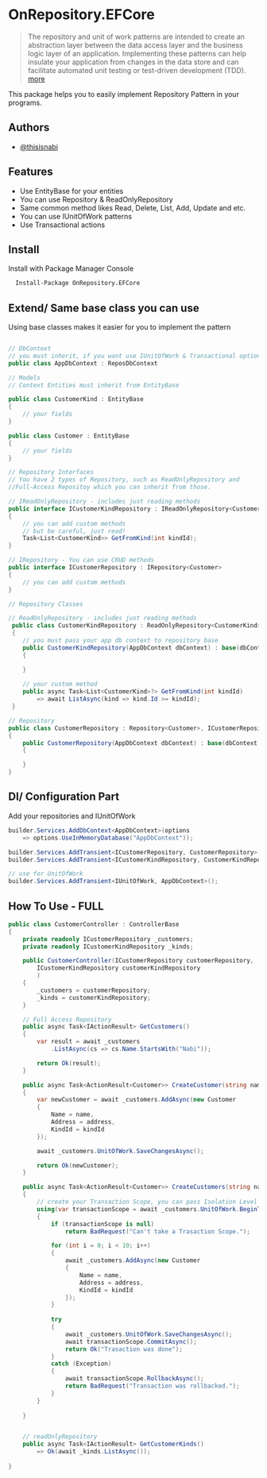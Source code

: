 # OnRepository.EFCore

> The repository and unit of work patterns are intended to create an abstraction layer between the data access layer and the business logic layer of an application. Implementing these patterns can help insulate your application from changes in the data store and can facilitate automated unit testing or test-driven development (TDD). [more](https://docs.microsoft.com/en-us/aspnet/mvc/overview/older-versions/getting-started-with-ef-5-using-mvc-4/implementing-the-repository-and-unit-of-work-patterns-in-an-asp-net-mvc-application)

This package helps you to easily implement Repository Pattern in your programs.

## Authors

- [@thisisnabi](https://www.github.com/thisisnabi)



## Features
- Use EntityBase for your entities
- You can use Repository & ReadOnlyRepository
- Same common method likes Read, Delete, List, Add, Update and etc.
- You can use IUnitOfWork patterns
- Use Transactional actions



## Install

Install with Package Manager Console  

```bash
  Install-Package OnRepository.EFCore
```


## Extend/ Same base class you can use

Using base classes makes it easier for you to implement the pattern
 
```csharp

// DbContext
// you must inherit, if you want use IUnitOfWork & Transactional options
public class AppDbContext : ReposDbContext
```

 
```csharp
// Models
// Context Entities must inherit from EntityBase

public class CustomerKind : EntityBase
{
    // your fields
}

public class Customer : EntityBase
{
    // your fields
}
```

```csharp
// Repository Interfaces
// You have 2 types of Repository, such as ReadOnlyRepository and 
//Full-Access Repositoy which you can inherit from those.

// IReadOnlyRepository - includes just reading methods 
public interface ICustomerKindRepository : IReadOnlyRepository<CustomerKind>
{
    // you can add custom methods
    // but be careful, just read!
    Task<List<CustomerKind>> GetFromKind(int kindId);
}

// IRepository - You can use CRUD methods
public interface ICustomerRepository : IRepository<Customer>
{
    // you can add custom methods
}
```


```csharp
// Repository Classes

// ReadOnlyRepository - includes just reading methods 
 public class CustomerKindRepository : ReadOnlyRepository<CustomerKind>, ICustomerKindRepository
 {
    // you must pass your app db context to repository base
    public CustomerKindRepository(AppDbContext dbContext) : base(dbContext)
    {

    }
    
    // your custom method
    public async Task<List<CustomerKind>?> GetFromKind(int kindId) 
        => await ListAsync(kind => kind.Id >= kindId);
 }

// Repository 
public class CustomerRepository : Repository<Customer>, ICustomerRepository
{
    public CustomerRepository(AppDbContext dbContext) : base(dbContext)
    {

    }
}
```



## DI/ Configuration Part

Add your repositories and IUnitOfWork

```csharp
builder.Services.AddDbContext<AppDbContext>(options
    => options.UseInMemoryDatabase("AppDbContext"));

builder.Services.AddTransient<ICustomerRepository, CustomerRepository>();
builder.Services.AddTransient<ICustomerKindRepository, CustomerKindRepository>();

// use for UnitOfWork
builder.Services.AddTransient<IUnitOfWork, AppDbContext>();
```

 
## How To Use  - FULL
 
```csharp
public class CustomerController : ControllerBase
{
    private readonly ICustomerRepository _customers;
    private readonly ICustomerKindRepository _kinds;

    public CustomerController(ICustomerRepository customerRepository, 
        ICustomerKindRepository customerKindRepository
        )
    {
        _customers = customerRepository;
        _kinds = customerKindRepository;
    }

    // Full Access Repository
    public async Task<IActionResult> GetCustomers()
    {
        var result = await _customers
            .ListAsync(cs => cs.Name.StartsWith("Nabi"));

        return Ok(result);
    }

    public async Task<ActionResult<Customer>> CreateCustomer(string name,string address,int kindId) 
    {
        var newCustomer = await _customers.AddAsync(new Customer
        {
            Name = name,
            Address = address,
            KindId = kindId
        });

        await _customers.UnitOfWork.SaveChangesAsync();

        return Ok(newCustomer);
    }

    public async Task<ActionResult<Customer>> CreateCustomers(string name, string address, int kindId)
    {
        // create your Transaction Scope, you can pass Isolation Level
        using(var transactionScope = await _customers.UnitOfWork.BeginTransactionAsync())
        {
            if (transactionScope is null)
                return BadRequest("Can't take a Trasaction Scope.");

            for (int i = 0; i < 10; i++)
            {
                await _customers.AddAsync(new Customer
                {
                    Name = name,
                    Address = address,
                    KindId = kindId
                });
            }
                 
            try
            {
                await _customers.UnitOfWork.SaveChangesAsync();
                await transactionScope.CommitAsync();
                return Ok("Trasaction was done");
            }
            catch (Exception)
            {
                await transactionScope.RollbackAsync();
                return BadRequest("Transaction was rollbacked.");
            }
        }
       
    }


    // readOnlyRepository
    public async Task<IActionResult> GetCustomerKinds() 
        => Ok(await _kinds.ListAsync());
 
}
```
